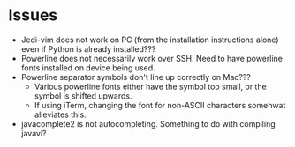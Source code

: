 Issues
=====
- Jedi-vim does not work on PC (from the installation instructions alone) even if Python is already installed???
- Powerline does not necessarily work over SSH. Need to have powerline fonts installed on device being used.
- Powerline separator symbols don't line up correctly on Mac???
    - Various powerline fonts either have the symbol too small, or the symbol is shifted upwards.
    - If using iTerm, changing the font for non-ASCII characters somehwat alleviates this.
- javacomplete2 is not autocompleting. Something to do with compiling javavi?
